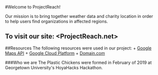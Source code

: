 #Welcome to ProjectReach!

  Our mission is to bring together weather data and charity location in order to help users find organizations in affected regions.
## To visit our site: <ProjectReach.net>

##Resources
  The following resources were used in our project:
    + [Google Maps API](https://developers.google.com/maps/documentation/)
    + [Google Cloud Platform](https://cloud.google.com/)
    + [Domain.com](https://www.domain.com/)

###Who we are
  The Plastic Chickens were formed in February of 2019 at Georgetown University's HoyaHacks Hackathon.
